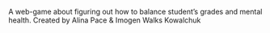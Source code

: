 A web-game about figuring out how to balance student’s grades and mental health. Created by Alina Pace & Imogen Walks Kowalchuk
